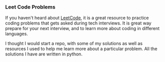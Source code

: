 ### Leet Code Problems

If you haven't heard about [LeetCode](https://leetcode.com), it is a great resource to practice coding problems that gets asked during tech interviews.
It is great way prepare for your next interview, and to learn more about coding in different languages.

I thought I would start a repo, with some of my solutions as well as resources I used to help me learn more about a particular problem. All the solutions I have are written in python. 